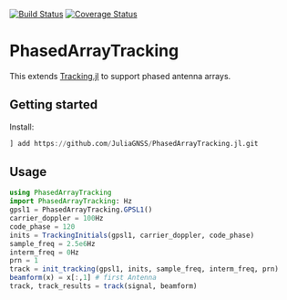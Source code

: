 [![Build Status](https://travis-ci.org/JuliaGNSS/Tracking.jl.svg?branch=master)](https://travis-ci.org/JuliaGNSS/Tracking.jl)
[![Coverage Status](https://coveralls.io/repos/github/JuliaGNSS/Tracking.jl/badge.svg?branch=master)](https://coveralls.io/github/JuliaGNSS/Tracking.jl?branch=master)

# PhasedArrayTracking
This extends [Tracking.jl](https://github.com/JuliaGNSS/Tracking.jl) to support phased antenna arrays.

## Getting started

Install:
```julia
] add https://github.com/JuliaGNSS/PhasedArrayTracking.jl.git
```

## Usage

```julia
using PhasedArrayTracking
import PhasedArrayTracking: Hz
gpsl1 = PhasedArrayTracking.GPSL1()
carrier_doppler = 100Hz
code_phase = 120
inits = TrackingInitials(gpsl1, carrier_doppler, code_phase)
sample_freq = 2.5e6Hz
interm_freq = 0Hz
prn = 1
track = init_tracking(gpsl1, inits, sample_freq, interm_freq, prn)
beamform(x) = x[:,1] # first Antenna
track, track_results = track(signal, beamform)
```
